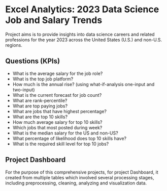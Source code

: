 # Excel Analytics: 2023 Data Science Job and Salary Trends
Project aims is to provide insights into data science careers and related professions for the year 2023 across the United States (U.S.) and non-U.S. regions.
## Questions (KPIs)
- What is the average salary for the job role?
- What is the top job platform?
- How much is the annual rise? (using what-if-analysis one-input and two-input)
- What is the current forecast for job count?
- What are rank-percentile?
- What are top paying jobs?
- What are jobs that have highest percentage?
- What are the top 10 skills?
- How much average salary for top 10 skills?
- Which jobs that most posted during week?
- What is the median salary for the US and non-US?
- What percentage of likelihood does top 10 skills have?
- What is the required skill level for top 10 jobs?
## Project Dashboard
For the purpose of this comprehensive projects, for project Dashboard, it created from multiple tables which involved several processing stages, including preprocessing, cleaning, analyzing and visualization data. 

